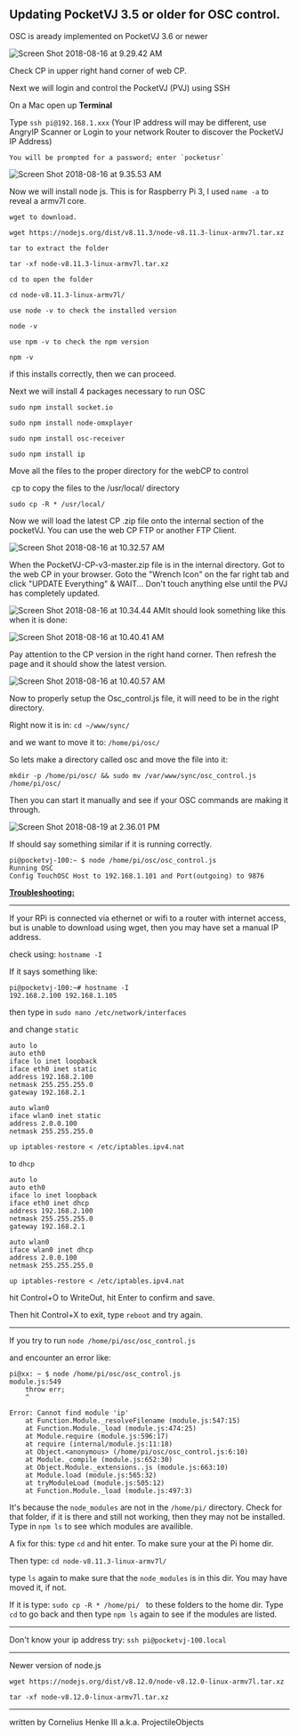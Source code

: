 ## Updating PocketVJ 3.5 or older for OSC control.
OSC is aready implemented on PocketVJ 3.6 or newer

![Screen Shot 2018-08-16 at 9.29.42 AM](https://ws3.sinaimg.cn/large/006tNbRwly1fueo4ma5hsj31gg19udoq.jpg)

Check CP in upper right hand corner of web CP.

Next we will login and control the PocketVJ (PVJ) using SSH

On a Mac open up **Terminal**

Type `ssh pi@192.168.1.xxx`   (Your IP address will may be different, use AngryIP Scanner or Login to your network Router to discover the PocketVJ IP Address)

	You will be prompted for a password; enter `pocketusr`

![Screen Shot 2018-08-16 at 9.35.53 AM](https://ws1.sinaimg.cn/large/006tNbRwly1fueo4kprhrj311w0qkwhi.jpg)

Now we will install node js. This is for Raspberry Pi 3, I used `name -a` to reveal a armv7l core.

	wget to download.

`wget https://nodejs.org/dist/v8.11.3/node-v8.11.3-linux-armv7l.tar.xz `

	tar to extract the folder

`tar -xf node-v8.11.3-linux-armv7l.tar.xz `

	cd to open the folder

`cd node-v8.11.3-linux-armv7l/`

	use node -v to check the installed version

`node -v `

	use npm -v to check the npm version

`npm -v `



if this installs correctly, then we can proceed.

Next we will install 4 packages necessary to run OSC

`sudo npm install socket.io `

`sudo npm install node-omxplayer`

`sudo npm install osc-receiver`

`sudo npm install ip`

 

Move all the files to the proper directory for the webCP to control

​	cp to copy the files to the /usr/local/   directory

`sudo cp -R * /usr/local/ `



Now we will load the latest CP .zip file onto the internal section of the pocketVJ. You can use the web CP FTP or another FTP Client.

![Screen Shot 2018-08-16 at 10.32.57 AM](https://ws2.sinaimg.cn/large/006tNbRwly1fueo4nyy2rj31ki18ktnu.jpg)

When the PocketVJ-CP-v3-master.zip file is in the internal directory.  Got to the web CP in your browser. Goto the "Wrench Icon" on the far right tab and click "UPDATE Everything"  & WAIT...  Don't touch anything else until the PVJ has completely updated.

![Screen Shot 2018-08-16 at 10.34.44 AM](https://ws1.sinaimg.cn/large/006tNbRwly1fueo4ptgr0j31g41o8157.jpg)It should look something like this when it is done:

![Screen Shot 2018-08-16 at 10.40.41 AM](https://ws1.sinaimg.cn/large/006tNbRwly1fueo4rp0upj31g41o8k6b.jpg)

Pay attention to the CP version in the right hand corner.  Then refresh the page and it should show the latest version.

![Screen Shot 2018-08-16 at 10.40.57 AM](https://ws2.sinaimg.cn/large/006tNbRwly1fueo4ts2kvj31g41o8n8t.jpg)

Now to properly setup the Osc_control.js file, it will need to be in the right directory.

Right now it is in: `cd ~/www/sync/ `

and we want to move it to: `/home/pi/osc/`

So lets make a directory called osc and move the file into it:

```
mkdir -p /home/pi/osc/ && sudo mv /var/www/sync/osc_control.js /home/pi/osc/
```

Then you can start it manually and see if your OSC commands are making it through.

![Screen Shot 2018-08-19 at 2.36.01 PM](https://ws2.sinaimg.cn/large/006tNbRwly1fufleprnpyj311w0qkjv8.jpg) 

If should say something similar if it is running correctly.

```
pi@pocketvj-100:~ $ node /home/pi/osc/osc_control.js
Running OSC
Config TouchOSC Host to 192.168.1.101 and Port(outgoing) to 9876
```







**<u>Troubleshooting:</u>**

-----

If your RPi is connected via ethernet or wifi to a router with internet access, but is unable to download using wget, then you may have set a manual IP address.  

check using: `hostname -I`

If it says something like:

```
pi@pocketvj-100:~# hostname -I
192.168.2.100 192.168.1.105
```

then type in `sudo nano /etc/network/interfaces`

and change `static`

```
auto lo
auto eth0
iface lo inet loopback
iface eth0 inet static
address 192.168.2.100
netmask 255.255.255.0
gateway 192.168.2.1

auto wlan0
iface wlan0 inet static
address 2.0.0.100
netmask 255.255.255.0

up iptables-restore < /etc/iptables.ipv4.nat
```

to `dhcp`

```
auto lo
auto eth0
iface lo inet loopback
iface eth0 inet dhcp
address 192.168.2.100
netmask 255.255.255.0
gateway 192.168.2.1

auto wlan0
iface wlan0 inet dhcp
address 2.0.0.100
netmask 255.255.255.0

up iptables-restore < /etc/iptables.ipv4.nat
```

hit Control+O to WriteOut, hit Enter to confirm and save.

Then hit Control+X to exit, type `reboot` and try again.

-----

If you try to run `node /home/pi/osc/osc_control.js`

and encounter an error like:

```
pi@xx: ~ $ node /home/pi/osc/osc_control.js
module.js:549
    throw err;
    ^

Error: Cannot find module 'ip'
    at Function.Module._resolveFilename (module.js:547:15)
    at Function.Module._load (module.js:474:25)
    at Module.require (module.js:596:17)
    at require (internal/module.js:11:18)
    at Object.<anonymous> (/home/pi/osc/osc_control.js:6:10)
    at Module._compile (module.js:652:30)
    at Object.Module._extensions..js (module.js:663:10)
    at Module.load (module.js:565:32)
    at tryModuleLoad (module.js:505:12)
    at Function.Module._load (module.js:497:3)
```

It's because the `node_modules` are not in the `/home/pi/` directory. Check for that folder, if it is there and still not working, then they may not be installed. Type in `npm ls` to see which modules are availible. 

A fix for this: type `cd` and hit enter.  To make sure your at the Pi home dir.

Then type: `cd node-v8.11.3-linux-armv7l/`

type `ls` again to make sure that the `node_modules` is in this dir. You may have moved it, if not.

If it is type: `sudo cp -R * /home/pi/ ` to these folders to the home dir. Type `cd` to go back and then type `npm ls` again to see if the modules are listed.

-----



Don't know your ip address try: `ssh pi@pocketvj-100.local`



-----

Newer version of node.js

`wget https://nodejs.org/dist/v8.12.0/node-v8.12.0-linux-armv7l.tar.xz`

`tar -xf node-v8.12.0-linux-armv7l.tar.xz`

-----



written by Cornelius Henke III a.k.a. ProjectileObjects
